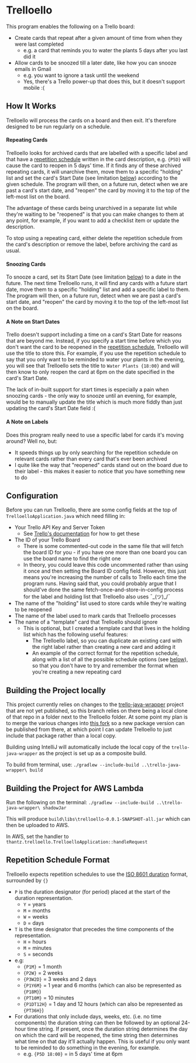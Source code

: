 # Trelloello
This program enables the following on a Trello board:
* Create cards that repeat after a given amount of time from when they were last completed
  * e.g. a card that reminds you to water the plants 5 days after you last did it
* Allow cards to be snoozed till a later date, like how you can snooze emails in Gmail
  * e.g. you want to ignore a task until the weekend
  * Yes, there's a Trello power-up that does this, but it doesn't support mobile :(

## How It Works

Trelloello will process the cards on a board and then exit. It's therefore designed to be run regularly on a schedule.

#### Repeating Cards

Trelloello looks for archived cards that are labelled with a specific label and that have a [repetition schedule](#repetition-schedule-format) written in the card description, e.g. `{P5D}` will cause the card to reopen in 5 days' time. If it finds any of these archived repeating cards, it will unarchive them, move them to a specific "holding" list and set the card's Start Date (see limitation [below](#a-note-on-start-dates)) according to the given schedule. The program will then, on a future run, detect when we are past a card's start date, and "reopen" the card by moving it to the top of the left-most list on the board.

The advantage of these cards being unarchived in a separate list while they're waiting to be "reopened" is that you can make changes to them at any point, for example, if you want to add a checklist item or update the description.

To stop using a repeating card, either delete the repetition schedule from the card's description or remove the label, before archiving the card as usual.

#### Snoozing Cards

To snooze a card, set its Start Date (see limitation [below](#a-note-on-start-dates)) to a date in the future. The next time Trelloello runs, it will find any cards with a future start date, move them to a specific "holding" list and add a specific label to them. The program will then, on a future run, detect when we are past a card's start date, and "reopen" the card by moving it to the top of the left-most list on the board.

#### A Note on Start Dates

Trello doesn't support including a time on a card's Start Date for reasons that are beyond me. Instead, if you specify a start time before which you don't want the card to be reopened in the [repetition schedule](#repetition-schedule-format), Trelloello will use the title to store this. For example, if you use the repetition schedule to say that you only want to be reminded to water your plants in the evening, you will see that Trelloello sets the title to `Water Plants {18:00}` and will then know to only reopen the card at 6pm on the date specified in the card's Start Date.

The lack of in-built support for start times is especially a pain when snoozing cards - the only way to snooze until an evening, for example, would be to manually update the title which is much more fiddly than just updating the card's Start Date field :( 

#### A Note on Labels

Does this program really need to use a specific label for cards it's moving around? Well no, but:
* It speeds things up by only searching for the repetition schedule on relevant cards rather than every card that's ever been archived
* I quite like the way that "reopened" cards stand out on the board due to their label - this makes it easier to notice that you have something new to do

## Configuration

Before you can run Trelloello, there are some config fields at the top of `TrelloelloApplication.java` which need filling in:

* Your Trello API Key and Server Token
  * See [Trello's documentation](https://developer.atlassian.com/cloud/trello/guides/rest-api/api-introduction/) for how to get these
* The ID of your Trello Board
  * There is some commented-out code in the same file that will fetch the board ID for you - if you have one more than one board you can use the board name to find the right one
  * In theory, you could leave this code uncommented rather than using it once and then setting the Board ID config field. However, this just means you're increasing the number of calls to Trello each time the program runs. Having said that, you could probably argue that I should've done the same fetch-once-and-store-in-config process for the label and holding list that Trelloello also uses ¯\_(ツ)_/¯
* The name of the "holding" list used to store cards while they're waiting to be reopened
* The name of the label used to mark cards that Trelloello processes
* The name of a "template" card that Trelloello should ignore
  * This is optional, but I created a template card that lives in the holding list which has the following useful features:
    * The Trelloello label, so you can duplicate an existing card with the right label rather than creating a new card and adding it
    * An example of the correct format for the repetition schedule, along with a list of all the possible schedule options (see [below](#repetition-schedule-format)), so that you don't have to try and remember the format when you're creating a new repeating card

## Building the Project locally

This project currently relies on changes to the [trello-java-wrapper](https://github.com/dot3dash4dot/trello-java-wrapper) project that are not yet published, so this branch relies on there being a local clone of that repo in a folder next to the Trelloello folder. At some point my plan is to merge the various changes into [this fork](https://github.com/proteus1121/trello-java-wrapper) so a new package version can be published from there, at which point I can update Trelloello to just include that package rather than a local copy.

Building using IntelliJ will automatically include the local copy of the `trello-java-wrapper` as the project is set up as a composite build.

To build from terminal, use: `./gradlew --include-build ..\trello-java-wrapper\ build`

## Building the Project for AWS Lambda

Run the following on the terminal: `./gradlew --include-build ..\trello-java-wrapper\ shadowJar`

This will produce `build\libs\trelloello-0.0.1-SNAPSHOT-all.jar` which can then be uploaded to AWS.

In AWS, set the handler to `thantz.trelloello.TrelloelloApplication::handleRequest`

## Repetition Schedule Format

Trelloello expects repetition schedules to use the [ISO 8601 duration](https://en.wikipedia.org/wiki/ISO_8601#Durations) format, surrounded by `{}`

* `P` is the duration designator (for period) placed at the start of the duration representation.
  * `Y` = years
  * `M` = months
  * `W` = weeks
  * `D` = days
* `T` is the time designator that precedes the time components of the representation.
  * `H` = hours
  * `M` = minutes
  * `S` = seconds
* e.g:
  * `{P1M}` = 1 month
  * `{P2W}` = 2 weeks
  * `{P3W2D}` = 3 weeks and 2 days
  * `{P1Y6M}` = 1 year and 6 months (which can also be represented as `{P18M}`)
  * `{PT10M}` = 10 minutes
  * `{P1DT12H}` = 1 day and 12 hours (which can also be represented as `{PT36H}`)
* For durations that only include days, weeks, etc. (i.e. no time components) the duration string can then be followed by an optional 24-hour time string. If present, once the duration string determines the day on which the card will be reopened, the time string then determines what time on that day it’ll actually happen. This is useful if you only want to be reminded to do something in the evening, for example. 
  * e.g. `{P5D 18:00}` = in 5 days' time at 6pm